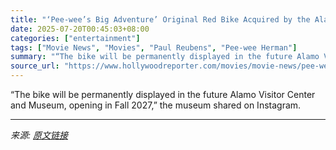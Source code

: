 ```yaml
---
title: "‘Pee-wee’s Big Adventure’ Original Red Bike Acquired by the Alamo"
date: 2025-07-20T00:45:03+08:00
categories: ["entertainment"]
tags: ["Movie News", "Movies", "Paul Reubens", "Pee-wee Herman"]
summary: "“The bike will be permanently displayed in the future Alamo Visitor Center and Museum, opening in Fall 2027,” the museum shared on Instagram."
source_url: "https://www.hollywoodreporter.com/movies/movie-news/pee-wee-herman-red-bike-the-alamo-1236323969/"
---
```


“The bike will be permanently displayed in the future Alamo Visitor Center and Museum, opening in Fall 2027,” the museum shared on Instagram.

---

*来源: [原文链接](https://www.hollywoodreporter.com/movies/movie-news/pee-wee-herman-red-bike-the-alamo-1236323969/)*
